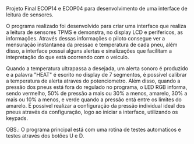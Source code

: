 Projeto Final ECOP14 e ECOP04 para desenvolvimento de uma interface de leitura de sensores.

O programa realizado foi desenvolvido para criar uma interface que realiza a leitura de sensores TPMS e demonstra, no display LCD e perifericos, as informações. Através dessas informações o piloto consegue ver a mensuração instantanea da pressao e temperatura de cada pneu, além disso, a interface possui alguns alertas e sinalizações que facilitam a intepretação do que está ocorrendo com o veiculo. 

Quando a temperatura ultrapassa a desejada, um alerta sonoro é produzido e a palavra "HEAT" é escrito no display de 7 segmentos, é possivel calibrar a temperatura de alerta atraves do potenciometro. Além disso, quando a pressão dos pneus está fora do regulado no programa, o LED RGB informa, sendo vermelho, 50% de pressão a mais ou 30% a menos, amarelo, 30% a mais ou 10% a menos, e verde quando a pressão entá entre os limites do amarelo. É possivel realizar a configuração da pressão individual ideal dos pneus através da configuração, logo ao iniciar a interface, utilizando os keypads.

OBS.: O programa principal está com uma rotina de testes automaticos e testes através dos botões U e D.
